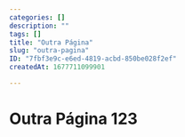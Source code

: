 ```yaml
---
categories: []
description: ""
tags: []
title: "Outra Página"
slug: "outra-pagina"
ID: "7fbf3e9c-e6ed-4819-acbd-850be028f2ef"
createdAt: 1677711099901

---
```

# Outra Página 123